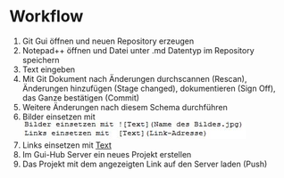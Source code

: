 # Workflow
1. Git Gui öffnen und neuen Repository erzeugen
1. Notepad++ öffnen und Datei unter .md Datentyp im Repository speichern
1. Text eingeben
1. Mit Git Dokument nach Änderungen durchscannen (Rescan), Änderungen hinzufügen (Stage changed), dokumentieren (Sign Off), das Ganze bestätigen (Commit)
1. Weitere Änderungen nach diesem Schema durchführen
1. Bilder einsetzen mit ![Text](Bilder_und_Links.JPG)
1. Links einsetzen mit  [Text](https://github.com/JoscheF/Workflow)
1. Im Gui-Hub Server ein neues Projekt erstellen 
1. Das Projekt mit dem angezeigten Link auf den Server laden (Push)
